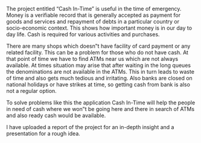 The project entitled “Cash In-Time” is useful in the time of emergency. Money is a verifiable record that is generally accepted as payment for goods and services and repayment of debts in a particular country or socio-economic context. This shows how important money is in our day to day life. Cash is required for various activities and purchases.

There are many shops which doesn‟t have facility of card payment or any related facility. This can be a problem for those who do not have cash. At that point of time we have to find ATMs near us which are not always available. At times situation may arise that after waiting in the long queues the denominations are not available in the ATMs. This in turn leads to waste of time and also gets much tedious and irritating. Also banks are closed on national holidays or have strikes at time, so getting cash from bank is also not a regular
option.

To solve problems like this the application Cash In-Time will help the people in need of cash where we won‟t be going here and there in search of ATMs and also ready cash
would be available.

I have uploaded a report of the project for an in-depth insight and a presentation for a rough idea.
